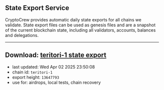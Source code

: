 ## State Export Service
CryptoCrew provides automatic daily state exports for all chains we validate. State export files can be used as genesis files and are a snapshot of the current blockchain state, including all validators, accounts, balances and delegations.

---
**Download: [teritori-1 state export](https://dl-eu2.ccvalidators.com/SERVICE/teritori/teritori-1_export_13647793.json)**
---

- last updated: Wed Apr 02 2025 23:50:08
- chain id: `teritori-1`
- export height: `13647793`
- use for: airdrops, local tests, chain recovery
